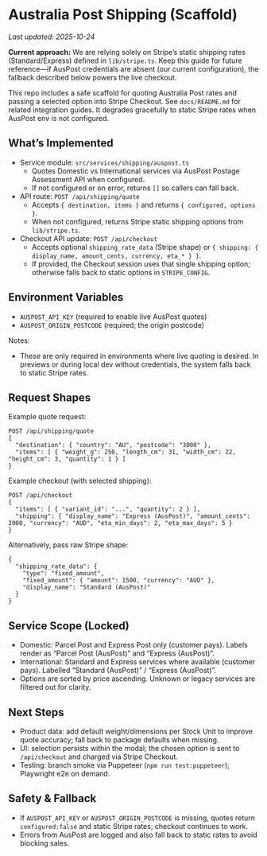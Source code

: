 # Australia Post Shipping (Scaffold)

_Last updated: 2025-10-24_

**Current approach:** We are relying solely on Stripe’s static shipping rates (Standard/Express) defined in `lib/stripe.ts`. Keep this guide for future reference—if AusPost credentials are absent (our current configuration), the fallback described below powers the live checkout.

This repo includes a safe scaffold for quoting Australia Post rates and passing a selected option into Stripe Checkout. See `docs/README.md` for related integration guides. It degrades gracefully to static Stripe rates when AusPost env is not configured.

## What’s Implemented
- Service module: `src/services/shipping/auspost.ts`
  - Quotes Domestic vs International services via AusPost Postage Assessment API when configured.
  - If not configured or on error, returns `[]` so callers can fall back.
- API route: `POST /api/shipping/quote`
  - Accepts `{ destination, items }` and returns `{ configured, options }`.
  - When not configured, returns Stripe static shipping options from `lib/stripe.ts`.
- Checkout API update: `POST /api/checkout`
  - Accepts optional `shipping_rate_data` (Stripe shape) or `{ shipping: { display_name, amount_cents, currency, eta_* } }`.
  - If provided, the Checkout session uses that single shipping option; otherwise falls back to static options in `STRIPE_CONFIG`.

## Environment Variables
- `AUSPOST_API_KEY` (required to enable live AusPost quotes)
- `AUSPOST_ORIGIN_POSTCODE` (required; the origin postcode)

Notes:
- These are only required in environments where live quoting is desired. In previews or during local dev without credentials, the system falls back to static Stripe rates.

## Request Shapes
Example quote request:

```
POST /api/shipping/quote
{
  "destination": { "country": "AU", "postcode": "3000" },
  "items": [ { "weight_g": 250, "length_cm": 31, "width_cm": 22, "height_cm": 3, "quantity": 1 } ]
}
```

Example checkout (with selected shipping):

```
POST /api/checkout
{
  "items": [ { "variant_id": "...", "quantity": 2 } ],
  "shipping": { "display_name": "Express (AusPost)", "amount_cents": 2000, "currency": "AUD", "eta_min_days": 2, "eta_max_days": 5 }
}
```

Alternatively, pass raw Stripe shape:

```
{
  "shipping_rate_data": {
    "type": "fixed_amount",
    "fixed_amount": { "amount": 1500, "currency": "AUD" },
    "display_name": "Standard (AusPost)"
  }
}
```

## Service Scope (Locked)
- Domestic: Parcel Post and Express Post only (customer pays). Labels render as “Parcel Post (AusPost)” and “Express (AusPost)”.
- International: Standard and Express services where available (customer pays). Labelled “Standard (AusPost)” / “Express (AusPost)”.
- Options are sorted by price ascending. Unknown or legacy services are filtered out for clarity.

## Next Steps
- Product data: add default weight/dimensions per Stock Unit to improve quote accuracy; fall back to package defaults when missing.
- UI: selection persists within the modal; the chosen option is sent to `/api/checkout` and charged via Stripe Checkout.
- Testing: branch smoke via Puppeteer (`npm run test:puppeteer`); Playwright e2e on demand.

## Safety & Fallback
- If `AUSPOST_API_KEY` or `AUSPOST_ORIGIN_POSTCODE` is missing, quotes return `configured:false` and static Stripe rates; checkout continues to work.
- Errors from AusPost are logged and also fall back to static rates to avoid blocking sales.
